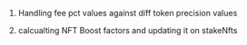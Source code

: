 1. Handling fee pct values against diff token precision values

2. calcualting NFT Boost factors and updating it on stakeNfts

